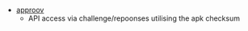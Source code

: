 - [approov](https://www.approov.io/)
  - API access via challenge/repoonses utilising the apk checksum
